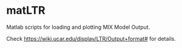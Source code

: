 # matLTR
Matlab scripts for loading and plotting MIX Model Output.

Check https://wiki.ucar.edu/display/LTR/Output+format# for details.

